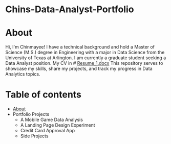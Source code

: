 # Chins-Data-Analyst-Portfolio
# About
Hi, I'm Chinmayee! I have a technical background and hold a Master of Science (M.S.) degree in Engineering with a major in Data Science from the University of Texas at Arlington. I am currently a graduate student seeking a Data Analyst position.
My CV in # [Resume_1.docx](https://github.com/Chins-10/Data-Analyst-Portfolio/files/15407315/Resume_1.docx)
This repository serves to showcase my skills, share my projects, and track my progress in Data Analytics topics.
# Table of contents
+ [About](https://github.com/Chins-10/Data-Analyst-Portfolio/blob/main/README.md#about)
+ Portfolio Projects
  - A Mobile Game Data Analysis
  - A Landing Page Design Experiment
  - Credit Card Approval App
  - Side Projects





